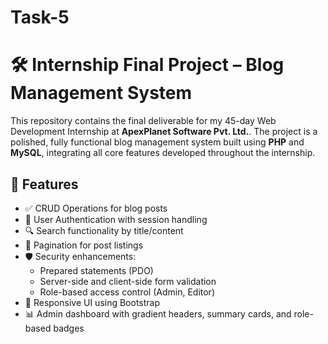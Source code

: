 # Task-5
# 🛠️ Internship Final Project – Blog Management System

This repository contains the final deliverable for my 45-day Web Development Internship at **ApexPlanet Software Pvt. Ltd.**. The project is a polished, fully functional blog management system built using **PHP** and **MySQL**, integrating all core features developed throughout the internship.

## 🚀 Features

- ✅ CRUD Operations for blog posts
- 🔐 User Authentication with session handling
- 🔍 Search functionality by title/content
- 📄 Pagination for post listings
- 🛡️ Security enhancements:
  - Prepared statements (PDO)
  - Server-side and client-side form validation
  - Role-based access control (Admin, Editor)
- 🎨 Responsive UI using Bootstrap
- 📊 Admin dashboard with gradient headers, summary cards, and role-based badges



